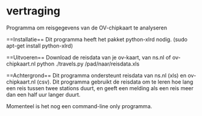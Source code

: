 vertraging
==========
Programma om reisgegevens van de OV-chipkaart te analyseren

==Installatie==
Dit programma heeft het pakket python-xlrd nodig. (sudo apt-get install python-xlrd)

==Uitvoeren==
Download de reisdata van je ov-kaart, van ns.nl of ov-chipkaart.nl
python ./travels.py /pad/naar/reisdata.xls

==Achtergrond==
Dit programma ondersteunt reisdata van ns.nl (xls) en ov-chipkaart.nl (csv). Dit programma gebruikt de reisdata om te leren hoe lang een reis tussen twee stations duurt, en geeft een melding als een reis meer dan een half uur langer duurt.

Momenteel is het nog een command-line only programma.
